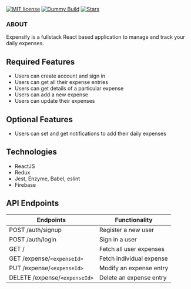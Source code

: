 [![MIT license](http://img.shields.io/badge/license-MIT-brightgreen.svg)](http://opensource.org/licenses/MIT)
[![Dummy Build](https://img.shields.io/badge/build-passing-green.svg)]()
[![Stars](https://img.shields.io/badge/Stars-7-orange.svg)]()

### ABOUT
Expensify is a fullstack React based application to manage and track your daily expenses.

## Required Features

* Users can create account and sign in 
* Users can get all their expense entries
* Users can get details of a  particular expense
* Users can add a new expense
* Users can update their expenses

## Optional Features
* Users can set and get notifications to add their daily expenses

## Technologies 
* ReactJS
* Redux
* Jest, Enzyme, Babel, eslint
* Firebase

## API Endpoints
Endpoints | Functionality
------------ | -------------
POST /auth/signup | Register a new user
POST /auth/login | Sign in a user
GET / | Fetch all user expenses
GET /expense/`<expenseId>`| Fetch individual expense
PUT /expense/`<expenseId>` | Modify an expense entry
DELETE /expense/`<expenseId>` | Delete an expense entry

